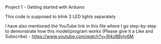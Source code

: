 Project 1 - Getting started with Arduino

This code is supposed to blink 3 LED lights separately

I have also mentioned the YouTube link in this file where I go step-by-step to demonstrate how this model/program works (Please give it a Like and Subscribe) - https://www.youtube.com/watch?v=9l4zBByIy6M
